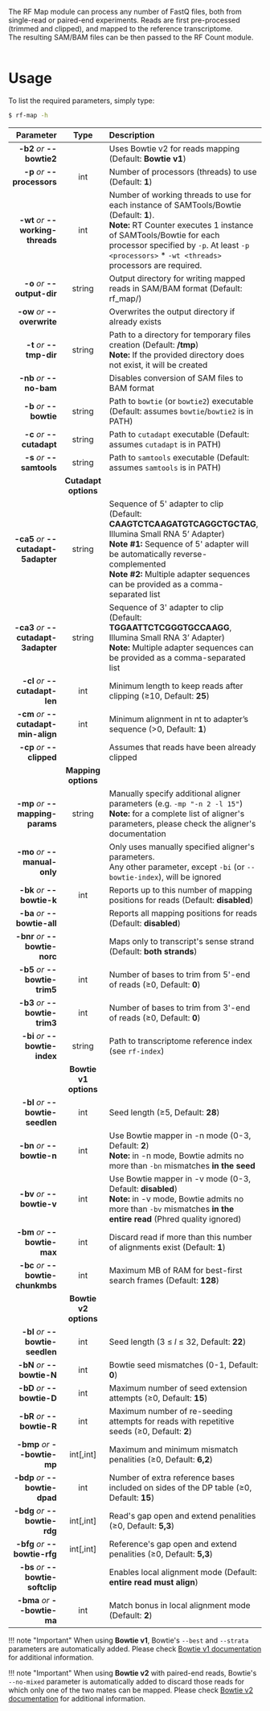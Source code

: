 The RF Map module can process any number of FastQ files, both from single-read or paired-end experiments. Reads are first pre-processed (trimmed and clipped), and mapped to the reference transcriptome.<br/>The resulting SAM/BAM files can be then passed to the RF Count module.<br /><br />

# Usage
To list the required parameters, simply type:

```bash
$ rf-map -h
```

Parameter         | Type | Description
----------------: | :--: |:------------
__-b2__ *or* __--bowtie2__ | | Uses Bowtie v2 for reads mapping (Default: __Bowtie v1__)
__-p__ *or* __--processors__ | int | Number of processors (threads) to use (Default: __1__)
__-wt__ *or* __--working-threads__ | int | Number of working threads to use for each instance of SAMTools/Bowtie (Default: __1__).<br/>__Note:__ RT Counter executes 1 instance of SAMTools/Bowtie for each processor specified by ``-p``.  At least ``-p <processors>`` * ``-wt <threads>`` processors are required.
__-o__ *or* __--output-dir__ | string | Output directory for writing mapped reads in SAM/BAM format (Default: rf_map/)
__-ow__ *or* __--overwrite__ | | Overwrites the output directory if already exists
__-t__ *or* __--tmp-dir__ | string | Path to a directory for temporary files creation (Default: __<output>/tmp__)<br/>__Note:__ If the provided directory does not exist, it will be created
__-nb__ *or* __--no-bam__ | | Disables conversion of SAM files to BAM format
__-b__ *or* __--bowtie__ | string | Path to ``bowtie`` (or ``bowtie2``) executable (Default: assumes ``bowtie``/``bowtie2`` is in PATH)
__-c__ *or* __--cutadapt__ | string | Path to ``cutadapt`` executable (Default: assumes ``cutadapt`` is in PATH)
__-s__ *or* __--samtools__ | string | Path to ``samtools`` executable (Default: assumes ``samtools`` is in PATH)
 | | __Cutadapt options__
__-ca5__ *or* __--cutadapt-5adapter__ | string | Sequence of 5' adapter to clip (Default: __CAAGTCTCAAGATGTCAGGCTGCTAG__, Illumina Small RNA 5’ Adapter)<br/>__Note #1:__ Sequence of 5' adapter will be automatically reverse-complemented<br/>__Note #2:__ Multiple adapter sequences can be provided as a comma-separated list
__-ca3__ *or* __--cutadapt-3adapter__ | string | Sequence of 3' adapter to clip (Default: __TGGAATTCTCGGGTGCCAAGG__, Illumina Small RNA 3’ Adapter)<br/>__Note:__ Multiple adapter sequences can be provided as a comma-separated list
__-cl__ *or* __--cutadapt-len__ | int | Minimum length to keep reads after clipping (&ge;10, Default: __25__)
__-cm__ *or* __--cutadapt-min-align__ | int | Minimum alignment in nt to adapter’s sequence (&gt;0, Default: __1__)
__-cp__ *or* __--clipped__ | | Assumes that reads have been already clipped
 | | __Mapping options__
__-mp__ *or* __--mapping-params__ | string | Manually specify additional aligner parameters (e.g. ``-mp "-n 2 -l 15"``)<br/>__Note:__ for a complete list of aligner's parameters, please check the aligner's documentation
__-mo__ *or* __--manual-only__ | | Only uses manually specified aligner's parameters.<br/>Any other parameter, except ``-bi`` (or ``--bowtie-index``), will be ignored
__-bk__ *or* __--bowtie-k__ | int | Reports up to this number of mapping positions for reads (Default: __disabled__)
__-ba__ *or* __--bowtie-all__ | | Reports all mapping positions for reads (Default: __disabled__)
__-bnr__ *or* __--bowtie-norc__ | | Maps only to transcript's sense strand (Default: __both strands__)
__-b5__ *or* __--bowtie-trim5__ | int | Number of bases to trim from 5'-end of reads (&ge;0, Default: __0__)
__-b3__ *or* __--bowtie-trim3__ | int | Number of bases to trim from 3'-end of reads (&ge;0, Default: __0__)
__-bi__ *or* __--bowtie-index__ | string | Path to transcriptome reference index (see ``rf-index``)
 | | __Bowtie v1 options__
__-bl__ *or* __--bowtie-seedlen__ | int | Seed length (&ge;5, Default: __28__)
__-bn__ *or* __--bowtie-n__ | int | Use Bowtie mapper in -n mode (0-3, Default: __2__)<br/>__Note:__ in -n mode, Bowtie admits no more than ``-bn`` mismatches __in the seed__
__-bv__ *or* __--bowtie-v__ | int | Use Bowtie mapper in -v mode (0-3, Default: __disabled__)<br/>__Note:__ in -v mode, Bowtie admits no more than ``-bv`` mismatches __in the entire read__ (Phred quality ignored)
__-bm__ *or* __--bowtie-max__ | int | Discard read if more than this number of alignments exist (Default: __1__)
__-bc__ *or* __--bowtie-chunkmbs__ | int | Maximum MB of RAM for best-first search frames (Default: __128__)
 | | __Bowtie v2 options__
__-bl__ *or* __--bowtie-seedlen__ | int | Seed length (3 &le; *l* &le; 32, Default: __22__)
__-bN__ *or* __--bowtie-N__ | int | Bowtie seed mismatches (0-1, Default: __0__)
__-bD__ *or* __--bowtie-D__ | int | Maximum number of seed extension attempts (&ge;0, Default: __15__)
__-bR__ *or* __--bowtie-R__ | int | Maximum number of re-seeding attempts for reads with repetitive seeds (&ge;0, Default: __2__)
__-bmp__ *or* __--bowtie-mp__ | int[,int] | Maximum and minimum mismatch penalities (&ge;0, Default: __6,2__)
__-bdp__ *or* __--bowtie-dpad__ | int | Number of extra reference bases included on sides of the DP table (&ge;0, Default: __15__)
__-bdg__ *or* __--bowtie-rdg__ | int[,int] | Read's gap open and extend penalities (&ge;0, Default: __5,3__)
__-bfg__ *or* __--bowtie-rfg__ | int[,int] | Reference's gap open and extend penalities (&ge;0, Default: __5,3__)
__-bs__ *or* __--bowtie-softclip__ | | Enables local alignment mode (Default: __entire read must align__)
__-bma__ *or* __--bowtie-ma__ | int | Match bonus in local alignment mode (Default: __2__)

!!! note "Important"
    When using __Bowtie v1__, Bowtie's ``--best`` and ``--strata`` parameters are automatically added. Please check [Bowtie v1 documentation](http://bowtie-bio.sourceforge.net/manual.shtml) for additional information.

!!! note "Important"
    When using __Bowtie v2__ with paired-end reads, Bowtie's ``--no-mixed`` parameter is automatically added to discard those reads for which only one of the two mates can be mapped. Please check [Bowtie v2 documentation](http://bowtie-bio.sourceforge.net/bowtie2/manual.shtml) for additional information.